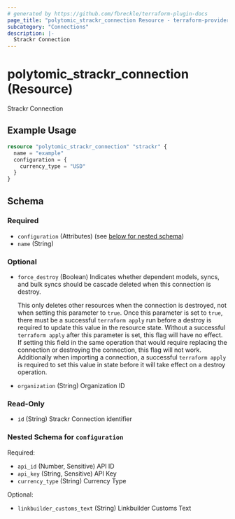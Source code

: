 ```yaml
---
# generated by https://github.com/fbreckle/terraform-plugin-docs
page_title: "polytomic_strackr_connection Resource - terraform-provider-polytomic"
subcategory: "Connections"
description: |-
  Strackr Connection
---
```


# polytomic_strackr_connection (Resource)

Strackr Connection

## Example Usage

```terraform
resource "polytomic_strackr_connection" "strackr" {
  name = "example"
  configuration = {
    currency_type = "USD"
  }
}
```

<!-- schema generated by tfplugindocs -->
## Schema

### Required

- `configuration` (Attributes) (see [below for nested schema](#nestedatt--configuration))
- `name` (String)

### Optional

- `force_destroy` (Boolean) Indicates whether dependent models, syncs, and bulk syncs should be cascade
deleted when this connection is destroy.

  This only deletes other resources when the connection is destroyed, not when
setting this parameter to `true`. Once this parameter is set to `true`, there
must be a successful `terraform apply` run before a destroy is required to
update this value in the resource state. Without a successful `terraform apply`
after this parameter is set, this flag will have no effect. If setting this
field in the same operation that would require replacing the connection or
destroying the connection, this flag will not work. Additionally when importing
a connection, a successful `terraform apply` is required to set this value in
state before it will take effect on a destroy operation.
- `organization` (String) Organization ID

### Read-Only

- `id` (String) Strackr Connection identifier

<a id="nestedatt--configuration"></a>
### Nested Schema for `configuration`

Required:

- `api_id` (Number, Sensitive) API ID
- `api_key` (String, Sensitive) API Key
- `currency_type` (String) Currency Type

Optional:

- `linkbuilder_customs_text` (String) Linkbuilder Customs Text


